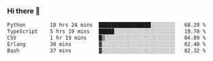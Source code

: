 ### Hi there 🌱
<!--START_SECTION:waka-->

```txt
Python        18 hrs 24 mins  █████████████████░░░░░░░░   68.29 %
TypeScript    5 hrs 19 mins   █████░░░░░░░░░░░░░░░░░░░░   19.78 %
CSV           1 hr 19 mins    █▒░░░░░░░░░░░░░░░░░░░░░░░   04.89 %
Erlang        38 mins         ▓░░░░░░░░░░░░░░░░░░░░░░░░   02.40 %
Bash          37 mins         ▓░░░░░░░░░░░░░░░░░░░░░░░░   02.32 %
```

<!--END_SECTION:waka-->
<!--
**Dieg0raf/Dieg0raf** is a ✨ _special_ ✨ repository because its `README.md` (this file) appears on your GitHub profile.

Here are some ideas to get you started:

- 🔭 I’m currently working on ...
- 🌱 I’m currently learning ...
- 👯 I’m looking to collaborate on ...
- 🤔 I’m looking for help with ...
- 💬 Ask me about ...
- 📫 How to reach me: ...
- 😄 Pronouns: ...
- ⚡ Fun fact: ...
-->
